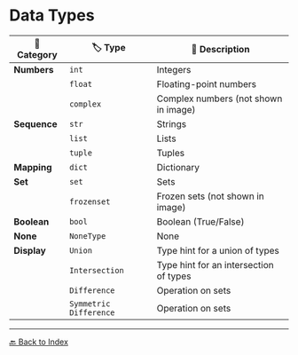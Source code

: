 # Data Types


| 📂 Category    | 🏷️ Type           | 📝 Description                                         |
|----------------|-----------------|--------------------------------------------------------|
| **Numbers**    | `int`           | Integers                                               |
|                | `float`         | Floating-point numbers                                  |
|                | `complex`       | Complex numbers (not shown in image)                  |
| **Sequence**   | `str`           | Strings                                                |
|                | `list`          | Lists                                                  |
|                | `tuple`         | Tuples                                                 |
| **Mapping**    | `dict`          | Dictionary                                            |
| **Set**        | `set`           | Sets                                                   |
|                | `frozenset`     | Frozen sets (not shown in image)                      |
| **Boolean**    | `bool`          | Boolean (True/False)                                   |
| **None**       | `NoneType`      | None                                                   |
| **Display**    | `Union`         | Type hint for a union of types                        |
|                | `Intersection`  | Type hint for an intersection of types                |
|                | `Difference`    | Operation on sets                                      |
|                | `Symmetric Difference` | Operation on sets                              |




---
[🔙 Back to Index](README.md)
